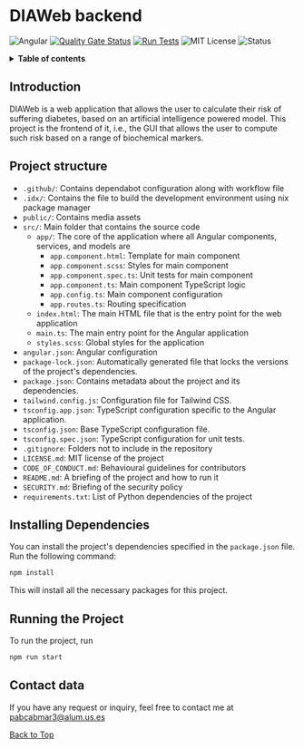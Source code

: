 <a name="top"></a>

# DIAWeb backend

![Angular](https://img.shields.io/badge/angular-%23DD0031.svg?style=flat-square&logo=angular&logoColor=white)
[![Quality Gate Status](https://sonarcloud.io/api/project_badges/measure?project=DIAWebOrg_DIAWeb-frontend&metric=alert_status)](https://sonarcloud.io/summary/new_code?id=DIAWebOrg_DIAWeb-frontend)
[![Run Tests](https://github.com/DIAWebOrg/DIAWeb-frontend/actions/workflows/tests.yaml/badge.svg)](https://github.com/DIAWebOrg/DIAWeb-frontend/actions/workflows/tests.yaml)
![MIT License](https://img.shields.io/badge/License-MIT-yellow.svg)
![Status](https://img.shields.io/badge/status-alpha-orange)

<details>  
<summary><b>Table of contents</b></summary>
  
1. [Introduction](#introduction)
2. [Project structure](#project-structure)
3. [Installing Dependencies](#installing-dependencies)
4. [Running the Project](#running-the-project)
5. [Contact data](#contact-data)
6. [License](LICENSE.md)
</details>

## Introduction

DIAWeb is a web application that allows the user to calculate their risk of suffering diabetes, based on an artificial intelligence powered model. This project is the frontend of it, i.e., the GUI that allows the user to compute such risk based on a range of biochemical markers.

## Project structure

- `.github/`: Contains dependabot configuration along with workflow file
- `.idx/`: Contains the file to build the development environment using nix package manager
- `public/`: Contains media assets
- `src/`: Main folder that contains the source code
  - `app/`: The core of the application where all Angular components, services, and models are
    - `app.component.html`: Template for main component
    - `app.component.scss`: Styles for main component
    - `app.component.spec.ts`: Unit tests for main component
    - `app.component.ts`: Main component TypeScript logic
    - `app.config.ts`: Main component configuration
    - `app.routes.ts`: Routing specification
  - `index.html`: The main HTML file that is the entry point for the web application
  - `main.ts`: The main entry point for the Angular application
  - `styles.scss`: Global styles for the application
- `angular.json`: Angular configuration
- `package-lock.json`: Automatically generated file that locks the versions of the project's dependencies.
- `package.json`: Contains metadata about the project and its dependencies.
- `tailwind.config.js`: Configuration file for Tailwind CSS.
- `tsconfig.app.json`: TypeScript configuration specific to the Angular application.
- `tsconfig.json`: Base TypeScript configuration file.
- `tsconfig.spec.json`: TypeScript configuration for unit tests.
- `.gitignore`: Folders not to include in the repository
- `LICENSE.md`: MIT license of the project
- `CODE_OF_CONDUCT.md`: Behavioural guidelines for contributors
- `README.md`: A briefing of the project and how to run it
- `SECURITY.md`: Briefing of the security policy
- `requirements.txt`: List of Python dependencies of the project

## Installing Dependencies

You can install the project's dependencies specified in the `package.json` file. Run the following command:

```bash
npm install
```

This will install all the necessary packages for this project.

## Running the Project

To run the project, run

```bash
npm run start
```

## Contact data

If you have any request or inquiry, feel free to contact me at [pabcabmar3@alum.us.es](mailto:pabcabmar3@alum.us.es)

<a href="#top">Back to Top</a>
